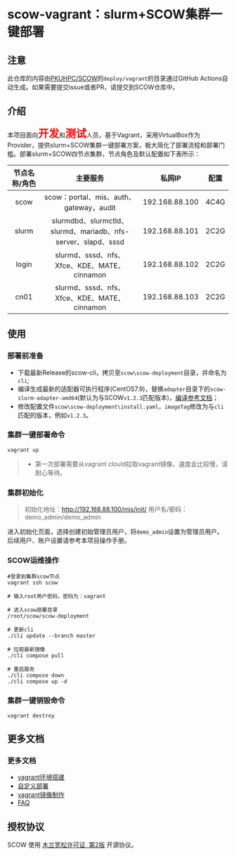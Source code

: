 # scow-vagrant：slurm+SCOW集群一键部署

## 注意

此仓库的内容由[PKUHPC/SCOW](https://github.com/PKUHPC/SCOW)的`deploy/vagrant`的目录通过GitHub Actions自动生成。如果需要提交issue或者PR，请提交到SCOW仓库中。

## 介绍

本项目面向<font color=red size=5>**开发**</font>和<font color='red' size=5>**测试**</font>人员，基于Vagrant，采用VirtualBox作为Provider，提供slurm+SCOW集群一键部署方案，极大简化了部署流程和部署门槛。部署slurm+SCOW四节点集群，节点角色及默认配置如下表所示：

| 节点名称/角色 |                           主要服务                           |     私网IP     | 配置 |
| :-----------: | :----------------------------------------------------------: | :------------: | :--: |
|     scow      |         scow：portal、mis、auth、gateway，audit               | 192.168.88.100 | 4C4G |
|     slurm     | slurmdbd、slurmctld、slurmd、mariadb、nfs-server、slapd、sssd | 192.168.88.101 | 2C2G |
|     login     |         slurmd、sssd、nfs、Xfce、KDE、MATE、cinnamon         | 192.168.88.102 | 2C2G |
|     cn01      |         slurmd、sssd、nfs、Xfce、KDE、MATE、cinnamon         | 192.168.88.103 | 2C2G |

## 使用

### 部署前准备

- 下载最新Release的scow-cli，拷贝至`scow\scow-deployment`目录，并命名为`cli`;
- 编译生成最新的适配器可执行程序(CentOS7.9)，替换`adapter`目录下的`scow-slurm-adapter-amd64`(默认为与SCOW`v1.2.3`匹配版本)，[编译参考文档](https://github.com/PKUHPC/scow-slurm-adapter/blob/master/docs/deploy.md#12-下载代码编译生成二进制文件自己编译生成二进制文件)；
- 修改配置文件`scow\scow-deployment\install.yaml`，`imageTag`修改为与`cli`匹配的版本，例如`v1.2.3`。

### 集群一键部署命令

```shell
vagrant up
```

> - 第一次部署需要从vagrant clould拉取vagrant镜像，速度会比较慢，请耐心等待。
>

### 集群初始化

> 初始化地址：http://192.168.88.100/mis/init/  用户名/密码：demo_admin/demo_admin

进入初始化页面，选择创建初始管理员用户，将`demo_admin`设置为管理员用户。后续用户、账户设置请参考本项目操作手册。

### SCOW运维操作

```shell
#登录到集群scow节点
vagrant ssh scow

# 输入root用户密码，密码为：vagrant

# 进入scow部署目录
/root/scow/scow-deployment

# 更新cli
./cli update --branch master

# 拉取最新镜像
./cli compose pull

# 重启服务
./cli compose down
./cli compose up -d
```

### 集群一键销毁命令

```shell
vagrant destroy  
```

## 更多文档

###  更多文档

- [vagrant环境搭建](https://pkuhpc.github.io/SCOW/docs/deploy/get-started/vagrant/vagrant-env)
- [自定义部署](https://pkuhpc.github.io/SCOW/docs/deploy/get-started/vagrant/customization)
- [vagrant镜像制作](https://pkuhpc.github.io/SCOW/docs/deploy/get-started/vagrant/vagrant-env)
- [FAQ](https://pkuhpc.github.io/SCOW/docs/deploy/get-started/vagrant/faq)

## 授权协议

SCOW 使用 [木兰宽松许可证, 第2版](http://license.coscl.org.cn/MulanPSL2) 开源协议。